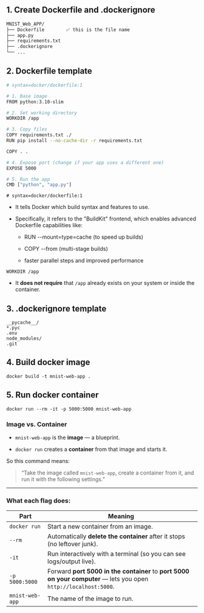 ## 1. Create Dockerfile and .dockerignore

```bash
MNIST_Web_APP/
├── Dockerfile        ✅ this is the file name
├── app.py
├── requirements.txt
├── .dockerignore
└── ...
```
## 2. Dockerfile template

```bash
# syntax=docker/dockerfile:1

# 1. Base image
FROM python:3.10-slim

# 2. Set working directory
WORKDIR /app

# 3. Copy files
COPY requirements.txt ./
RUN pip install --no-cache-dir -r requirements.txt

COPY . .

# 4. Expose port (change if your app uses a different one)
EXPOSE 5000

# 5. Run the app
CMD ["python", "app.py"]
```

```
# syntax=docker/dockerfile:1
```
- It tells Docker which build syntax and features to use.

- Specifically, it refers to the "BuildKit" frontend, which enables advanced Dockerfile capabilities like:

	- RUN --mount=type=cache (to speed up builds)
	
	- COPY --from (multi-stage builds)
	
	- faster parallel steps and improved performance
	
```
WORKDIR /app
```
- It **does not require** that `/app` already exists on your system or inside the container.

## 3. .dockerignore template

```
__pycache__/
*.pyc
.env
node_modules/
.git
```

## 4. Build docker image
```
docker build -t mnist-web-app .
```

## 5. Run docker container
```
docker run --rm -it -p 5000:5000 mnist-web-app
```
###  Image vs. Container

- `mnist-web-app` is the **image** — a blueprint.
    
- `docker run` creates a **container** from that image and starts it.
    

So this command means:

> “Take the image called `mnist-web-app`, create a container from it, and run it with the following settings.”

---

### What each flag does:

|Part|Meaning|
|---|---|
|`docker run`|Start a new container from an image.|
|`--rm`|Automatically **delete the container** after it stops (no leftover junk).|
|`-it`|Run interactively with a terminal (so you can see logs/output live).|
|`-p 5000:5000`|Forward **port 5000 in the container** to **port 5000 on your computer** — lets you open `http://localhost:5000`.|
|`mnist-web-app`|The name of the image to run.|